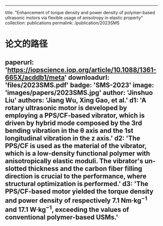 
---
title: "Enhancement of torque density and power density of polymer-based ultrasonic motors via flexible usage of anisotropy in elastic property"
collection: publications
permalink: /publication/2023SMS
# 论文的路径
paperurl: 'https://iopscience.iop.org/article/10.1088/1361-665X/acddb1/meta'
downloadurl: 'files/2023SMS.pdf'
badge: 'SMS-2023'
image: 'images/papers/2023SMS.jpg'
author: 'Jinshuo Liu'
authors: 'Jiang Wu, Xing Gao, et al.'
d1: 'A rotary ultrasonic motor is developed by employing a PPS/CF-based vibrator, which is driven by hybrid mode composed by the 3rd bending vibration in the θ axis and the 1st longitudinal vibration in the z axis.'
d2: 'The PPS/CF is used as the material of the vibrator, which is a low-density functional polymer with anisotropically elastic moduli. The vibrator's un-slotted thickness and the carbon fiber filling direction is crucial to the performance, where structural optimization is performed.'
d3: 'The PPS/CF-based motor yielded the torque density and power density of respectively 7.1 Nm·kg<sup>−1</sup> and 17.1 W·kg<sup>−1</sup>, exceeding the values of conventional polymer-based USMs.'
---


